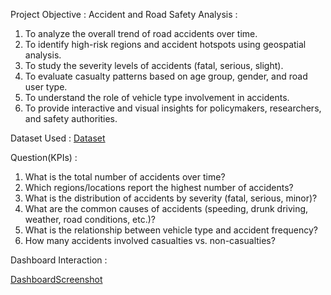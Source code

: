 Project Objective : Accident and Road Safety Analysis :

1. To analyze the overall trend of road accidents over time.
2. To identify high-risk regions and accident hotspots using geospatial analysis.
3. To study the severity levels of accidents (fatal, serious, slight).
4. To evaluate casualty patterns based on age group, gender, and road user type.
5. To understand the role of vehicle type involvement in accidents.
6. To provide interactive and visual insights for policymakers, researchers, and safety authorities.

Dataset Used : 
<a href="https://github.com/SanatMishra12/Road-Accident---Data-Analysis-Dashboard-Creation-Using-Tableau-/blob/main/accident_data.csv.gz">Dataset</a>

Question(KPIs) : 

1. What is the total number of accidents over time?
2. Which regions/locations report the highest number of accidents?
3. What is the distribution of accidents by severity (fatal, serious, minor)?
4. What are the common causes of accidents (speeding, drunk driving, weather, road conditions, etc.)?
5. What is the relationship between vehicle type and accident frequency?
6. How many accidents involved casualties vs. non-casualties?


Dashboard Interaction : 

<a href="">DashboardScreenshot</a>


